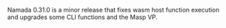 Namada 0.31.0 is a minor release that fixes wasm host function execution and upgrades some CLI functions and the Masp VP.
